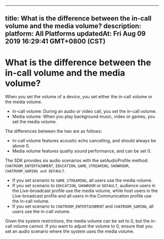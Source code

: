 
---
title: What is the difference between the in-call volume and the media volume?
description: 
platform: All Platforms
updatedAt: Fri Aug 09 2019 16:29:41 GMT+0800 (CST)
---
# What is the difference between the in-call volume and the media volume?
When you set the volume of a device, you set either the in-call volume or the media volume.

- In-call volume: During an audio or video call, you set the in-call volume.
- Media volume: When you play background music, video or games, you set the media volume.

The differences between the two are as follows:

- In-call volume features acoustic echo cancelling, and should always be above 0.
- Media volume features quality sound performance, and can be set 0.

The SDK provides six audio scenarios with the setAudioProfile method: `CHATROOM_ENTERTAINMENT`, `EDUCATION`, `GAME_STREAMING`, `SHOWROOM`, `CHATROOM_GAMING and DEFAULT`.

- If you set scenario to `GAME_STREAMING`, all users use the media volume.
- If you set scenario to `EDUCATION`, `SHOWROOM` or `DEFAULT`, audience users in the Live-broadcast profile use the media volume, while host users in the Live-broadcast profile and all users in the Communication profile use the in-call volume.
- If you set scenario to `CHATROOM_ENTERTAINMENT` and `CHATROOM_GAMING`, all users use the in-call volume.

Given the system restrictions, the media volume can be set to 0, but the in-call volume cannot. If you want to adjust the volume to 0, ensure that you set an audio scenario where the system uses the media volume.
